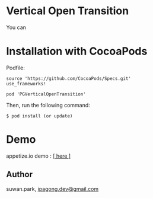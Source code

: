 # Vertical Open Transition 

You can 

# Installation with CocoaPods

Podfile:

    source 'https://github.com/CocoaPods/Specs.git'
    use_frameworks!

    pod 'PGVerticalOpenTransition'

Then, run the following command:

    $ pod install (or update)

# Demo  

appetize.io demo : [\[ here \]](https://appetize.io/embed/xfg0thkrjnfx7wupvvjfau2vm8?device=iphone5s&scale=75&orientation=portrait&osVersion=9.3)


## Author

suwan.park, ipagong.dev@gmail.com

